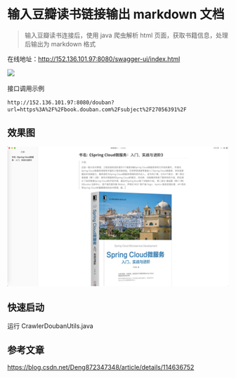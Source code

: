 # 输入豆瓣读书链接输出 markdown 文档

> 输入豆瓣读书连接后，使用 java 爬虫解析 html 页面，获取书籍信息，处理后输出为 markdown 格式

在线地址：http://152.136.101.97:8080/swagger-ui/index.html

![](https://tva1.sinaimg.cn/large/008i3skNly1gxzn24qijbj31oz0u0n0g.jpg)

接口调用示例
```http request
http://152.136.101.97:8080/douban?url=https%3A%2F%2Fbook.douban.com%2Fsubject%2F27056391%2F
```

## 效果图

![](https://raw.githubusercontent.com/gaohanghang/images/master/img/20190926011417.png)

## 快速启动

运行 CrawlerDoubanUtils.java

## 参考文章

https://blog.csdn.net/Deng872347348/article/details/114636752
